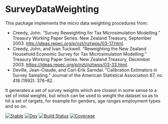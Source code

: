 # SurveyDataWeighting

This package implements the micro data weighting procedures from:

* Creedy, John. “Survey Reweighting for Tax Microsimulation Modelling.” Treasury Working Paper Series. New Zealand Treasury, September 2003. http://ideas.repec.org/p/nzt/nztwps/03-17.html.
* Creedy, John, and Ivan Tuckwell. “Reweighting the New Zealand Household Economic Survey for Tax Microsimulation Modelling.” Treasury Working Paper Series. New Zealand Treasury, December 2003. https://ideas.repec.org/p/nzt/nztwps/03-33.html.
* Deville, Jean-Claude, and Carl-Erik Sarndal. “Calibration Estimators in Survey Sampling.” Journal of the American Statistical Association 87, no. 418 (1992): 376–82.

It generates a set of survey weights which are closest in some sense to a set of initial weights, but which
can be used to weight the dataset so as to hit a set of targets, for example for genders, age ranges
employment types and so on.

[![Stable](https://img.shields.io/badge/docs-stable-blue.svg)](https://grahamstark.github.io/SurveyDataWeighting.jl/stable)
[![Dev](https://img.shields.io/badge/docs-dev-blue.svg)](https://grahamstark.github.io/SurveyDataWeighting.jl/dev)
[![Build Status](https://travis-ci.com/grahamstark/SurveyDataWeighting.jl.svg?branch=master)](https://travis-ci.com/grahamstark/SurveyDataWeighting.jl)
[![Coverage](https://codecov.io/gh/grahamstark/SurveyDataWeighting.jl/branch/master/graph/badge.svg)](https://codecov.io/gh/grahamstark/SurveyDataWeighting.jl)
